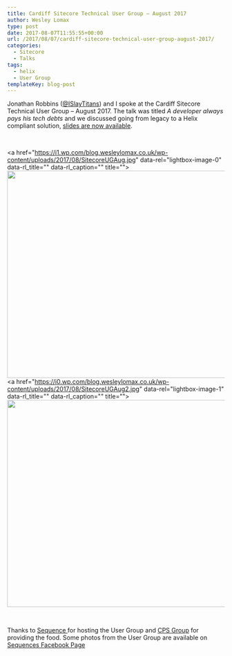 ```yaml
---
title: Cardiff Sitecore Technical User Group – August 2017
author: Wesley Lomax
type: post
date: 2017-08-07T11:55:55+00:00
url: /2017/08/07/cardiff-sitecore-technical-user-group-august-2017/
categories:
  - Sitecore
  - Talks
tags:
  - helix
  - User Group
templateKey: blog-post
---
```

Jonathan Robbins (<a href="https://twitter.com/ISlayTitans" target="_blank" rel="noopener">@ISlayTitans</a>) and I spoke at the&nbsp;Cardiff Sitecore Technical User Group &#8211; August 2017. The talk was titled&nbsp;_A developer always pays his tech debts_ and we discussed going from legacy to a Helix compliant solution, [slides are now available][1].

&nbsp;

<a href="https://i1.wp.com/blog.wesleylomax.co.uk/wp-content/uploads/2017/08/SitecoreUGAug.jpg" data-rel="lightbox-image-0" data-rl\_title="" data-rl\_caption="" title=""><img class="alignnone wp-image-688 size-large" src="https://i1.wp.com/blog.wesleylomax.co.uk/wp-content/uploads/2017/08/SitecoreUGAug.jpg?resize=640%2C480" alt="" width="640" height="480" srcset="https://i1.wp.com/blog.wesleylomax.co.uk/wp-content/uploads/2017/08/SitecoreUGAug.jpg?resize=1024%2C768 1024w, https://i1.wp.com/blog.wesleylomax.co.uk/wp-content/uploads/2017/08/SitecoreUGAug.jpg?resize=300%2C225 300w, https://i1.wp.com/blog.wesleylomax.co.uk/wp-content/uploads/2017/08/SitecoreUGAug.jpg?resize=768%2C576 768w, https://i1.wp.com/blog.wesleylomax.co.uk/wp-content/uploads/2017/08/SitecoreUGAug.jpg?w=1280 1280w, https://i1.wp.com/blog.wesleylomax.co.uk/wp-content/uploads/2017/08/SitecoreUGAug.jpg?w=1920 1920w" sizes="(max-width: 640px) 100vw, 640px" data-recalc-dims="1" /></a> <a href="https://i0.wp.com/blog.wesleylomax.co.uk/wp-content/uploads/2017/08/SitecoreUGAug2.jpg" data-rel="lightbox-image-1" data-rl\_title="" data-rl\_caption="" title=""><img class="alignnone wp-image-689 size-large" src="https://i0.wp.com/blog.wesleylomax.co.uk/wp-content/uploads/2017/08/SitecoreUGAug2.jpg?resize=640%2C480" alt="" width="640" height="480" srcset="https://i0.wp.com/blog.wesleylomax.co.uk/wp-content/uploads/2017/08/SitecoreUGAug2.jpg?resize=1024%2C768 1024w, https://i0.wp.com/blog.wesleylomax.co.uk/wp-content/uploads/2017/08/SitecoreUGAug2.jpg?resize=300%2C225 300w, https://i0.wp.com/blog.wesleylomax.co.uk/wp-content/uploads/2017/08/SitecoreUGAug2.jpg?resize=768%2C576 768w, https://i0.wp.com/blog.wesleylomax.co.uk/wp-content/uploads/2017/08/SitecoreUGAug2.jpg?w=1280 1280w, https://i0.wp.com/blog.wesleylomax.co.uk/wp-content/uploads/2017/08/SitecoreUGAug2.jpg?w=1920 1920w" sizes="(max-width: 640px) 100vw, 640px" data-recalc-dims="1" /></a>

&nbsp;

Thanks to <a href="https://www.sequence.co.uk/" target="_blank" rel="noopener">Sequence&nbsp;</a>for hosting the User Group and&nbsp;<a href="http://www.cpsgroupuk.com/" target="_blank" rel="noopener">CPS Group</a>&nbsp;for providing the food. Some photos from the User Group are available on <a href="https://www.facebook.com/pg/SequenceAgency/photos/?tab=album&album_id=1515521738515048" target="_blank" rel="noopener">Sequences Facebook Page</a>

 [1]: http://blog.wesleylomax.co.uk/wp-content/uploads/2017/08/Sitecore-User-Group-Aug-2017.pdf